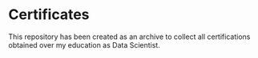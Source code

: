 # Certificates
This repository has been created as an archive to collect all certifications obtained over my education as Data Scientist.
